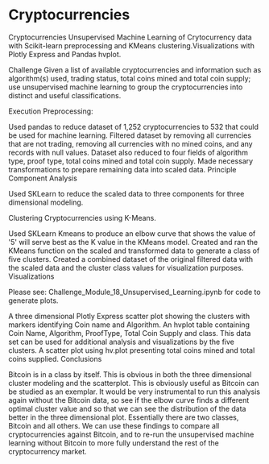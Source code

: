 # Cryptocurrencies
Cryptocurrencies
Unsupervised Machine Learning of Crytocurrency data with Scikit-learn preprocessing and KMeans clustering.Visualizations with Plotly Express and Pandas hvplot.

Challenge
Given a list of available cryptocurrencies and information such as algorithm(s) used, trading status, total coins mined and total coin supply; use unsupervised machine learning to group the cryptocurrencies into distinct and useful classifications.

Execution
Preprocessing:

Used pandas to reduce dataset of 1,252 cryptocurrencies to 532 that could be used for machine learning.
Filtered dataset by removing all currencies that are not trading, removing all currencies with no mined coins, and any records with null values.
Dataset also reduced to four fields of algorithm type, proof type, total coins mined and total coin supply.
Made necessary transformations to prepare remaining data into scaled data.
Principle Component Analysis

Used SKLearn to reduce the scaled data to three components for three dimensional modeling.

Clustering Cryptocurrencies using K-Means.

Used SKLearn Kmeans to produce an elbow curve that shows the value of '5' will serve best as the K value in the KMeans model.
Created and ran the KMeans function on the scaled and transformed data to generate a class of five clusters.
Created a combined dataset of the original filtered data with the scaled data and the cluster class values for visualization purposes.
Visualizations

Please see: Challenge_Module_18_Unsupervised_Learning.ipynb for code to generate plots.

A three dimensional Plotly Express scatter plot showing the clusters with markers identifying Coin name and Algorithm.
An hvplot table containing Coin Name, Algorithm, ProofType, Total Coin Supply and class. This data set can be used for additional analysis and visualizations by the five clusters.
A scatter plot using hv.plot presenting total coins mined and total coins supplied.
Conclusions

Bitcoin is in a class by itself. This is obvious in both the three dimensional cluster modeling and the scatterplot. This is obviously useful as Bitcoin can be studied as an exemplar.
It would be very instrumental to run this analysis again without the Bitcoin data, so see if the elbow curve finds a different optimal cluster value and so that we can see the distribution of the data better in the three dimensional plot. Essentially there are two classes, Bitcoin and all others.
We can use these findings to compare all cryptocurrencies against Bitcoin, and to re-run the unsupervised machine learning without Bitcoin to more fully understand the rest of the cryptocurrency market.
​
